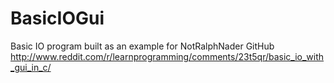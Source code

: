 BasicIOGui
==========

Basic IO program built as an example for NotRalphNader GitHub
http://www.reddit.com/r/learnprogramming/comments/23t5qr/basic_io_with_gui_in_c/
